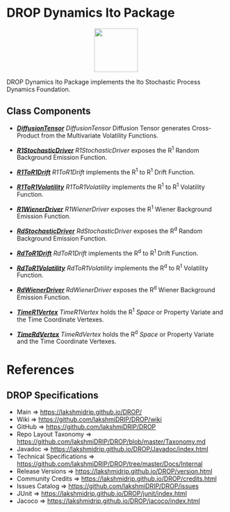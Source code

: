 # DROP Dynamics Ito Package

<p align="center"><img src="https://github.com/lakshmiDRIP/DROP/blob/master/DRIP_Logo.gif?raw=true" width="100"></p>

DROP Dynamics Ito Package implements the Ito Stochastic Process Dynamics Foundation.


## Class Components

 * [***DiffusionTensor***](https://github.com/lakshmiDRIP/DROP/tree/master/src/main/java/org/drip/dynamics/ito/DiffusionTensor.java)
 <i>DiffusionTensor</i> Diffusion Tensor generates Cross-Product from the Multivariate Volatility Functions.

 * [***R1StochasticDriver***](https://github.com/lakshmiDRIP/DROP/tree/master/src/main/java/org/drip/dynamics/ito/R1StochasticDriver.java)
 <i>R1StochasticDriver</i> exposes the R<sup>1</sup> Random Background Emission Function.

 * [***R1ToR1Drift***](https://github.com/lakshmiDRIP/DROP/tree/master/src/main/java/org/drip/dynamics/ito/R1ToR1Drift.java)
 <i>R1ToR1Drift</i> implements the R<sup>1</sup> to R<sup>1</sup> Drift Function.

 * [***R1ToR1Volatility***](https://github.com/lakshmiDRIP/DROP/tree/master/src/main/java/org/drip/dynamics/ito/R1ToR1Volatility.java)
 <i>R1ToR1Volatility</i> implements the R<sup>1</sup> to R<sup>1</sup> Volatility Function.

 * [***R1WienerDriver***](https://github.com/lakshmiDRIP/DROP/tree/master/src/main/java/org/drip/dynamics/ito/R1WienerDriver.java)
 <i>R1WienerDriver</i> exposes the R<sup>1</sup> Wiener Background Emission Function.

 * [***RdStochasticDriver***](https://github.com/lakshmiDRIP/DROP/tree/master/src/main/java/org/drip/dynamics/ito/RdStochasticDriver.java)
 <i>RdStochasticDriver</i> exposes the R<sup>d</sup> Random Background Emission Function.

 * [***RdToR1Drift***](https://github.com/lakshmiDRIP/DROP/tree/master/src/main/java/org/drip/dynamics/ito/RdToR1Drift.java)
 <i>RdToR1Drift</i> implements the R<sup>d</sup> to R<sup>1</sup> Drift Function.

 * [***RdToR1Volatility***](https://github.com/lakshmiDRIP/DROP/tree/master/src/main/java/org/drip/dynamics/ito/RdToR1Volatility.java)
 <i>RdToR1Volatility</i> implements the R<sup>d</sup> to R<sup>1</sup> Volatility Function.

 * [***RdWienerDriver***](https://github.com/lakshmiDRIP/DROP/tree/master/src/main/java/org/drip/dynamics/ito/RdWienerDriver.java)
 <i>RdWienerDriver</i> exposes the R<sup>d</sup> Wiener Background Emission Function.

 * [***TimeR1Vertex***](https://github.com/lakshmiDRIP/DROP/tree/master/src/main/java/org/drip/dynamics/ito/TimeR1Vertex.java)
 <i>TimeR1Vertex</i> holds the R<sup>1</sup> <i>Space</i> or Property Variate and the Time Coordinate Vertexes.

 * [***TimeRdVertex***](https://github.com/lakshmiDRIP/DROP/tree/master/src/main/java/org/drip/dynamics/ito/TimeRdVertex.java)
 <i>TimeRdVertex</i> holds the R<sup>d</sup> <i>Space</i> or Property Variate and the Time Coordinate Vertexes.


# References


## DROP Specifications

 * Main                     => https://lakshmidrip.github.io/DROP/
 * Wiki                     => https://github.com/lakshmiDRIP/DROP/wiki
 * GitHub                   => https://github.com/lakshmiDRIP/DROP
 * Repo Layout Taxonomy     => https://github.com/lakshmiDRIP/DROP/blob/master/Taxonomy.md
 * Javadoc                  => https://lakshmidrip.github.io/DROP/Javadoc/index.html
 * Technical Specifications => https://github.com/lakshmiDRIP/DROP/tree/master/Docs/Internal
 * Release Versions         => https://lakshmidrip.github.io/DROP/version.html
 * Community Credits        => https://lakshmidrip.github.io/DROP/credits.html
 * Issues Catalog           => https://github.com/lakshmiDRIP/DROP/issues
 * JUnit                    => https://lakshmidrip.github.io/DROP/junit/index.html
 * Jacoco                   => https://lakshmidrip.github.io/DROP/jacoco/index.html
